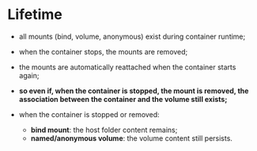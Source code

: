 # Lifetime

- all mounts (bind, volume, anonymous) exist during container runtime;
- when the container stops, the mounts are removed;
- the mounts are automatically reattached when the container starts again;


- **so even if, when the container is stopped, the mount is removed, the association between the container and the volume still exists;**
- when the container is stopped or removed:
  - **bind mount**: the host folder content remains;
  - **named/anonymous volume**: the volume content still persists.
